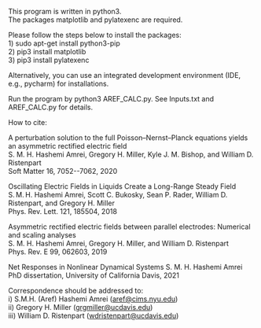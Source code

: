 This program is written in python3.  
The packages matplotlib and pylatexenc are required.  

Please follow the steps below to install the packages:  
       1) sudo apt-get install python3-pip  
       2) pip3 install matplotlib  
       3) pip3 install pylatexenc

Alternatively, you can use an integrated development environment (IDE, e.g., pycharm) for installations.

Run the program by python3 AREF_CALC.py.
See Inputs.txt and AREF_CALC.py for details.

How to cite:

  A perturbation solution to the full Poisson–Nernst–Planck equations yields an asymmetric rectified electric field  
  S. M. H. Hashemi Amrei, Gregory H. Miller, Kyle J. M. Bishop, and William D. Ristenpart  
  Soft Matter 16, 7052--7062, 2020

  Oscillating Electric Fields in Liquids Create a Long-Range Steady Field  
  S. M. H. Hashemi Amrei, Scott C. Bukosky, Sean P. Rader, William D. Ristenpart, and Gregory H. Miller  
  Phys. Rev. Lett. 121, 185504, 2018

  Asymmetric rectified electric fields between parallel electrodes: Numerical and scaling analyses  
  S. M. H. Hashemi Amrei, Gregory H. Miller, and William D. Ristenpart  
  Phys. Rev. E 99, 062603, 2019

  Net Responses in Nonlinear Dynamical Systems
  S. M. H. Hashemi Amrei  
  PhD dissertation, University of California Davis, 2021

Correspondence should be addressed to:  
	       i) S.M.H. (Aref) Hashemi Amrei (aref@cims.nyu.edu)  
	       ii) Gregory H. Miller (grgmiller@ucdavis.edu)  
	       iii) William D. Ristenpart (wdristenpart@ucdavis.edu) 